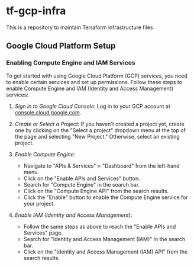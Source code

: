 # tf-gcp-infra
This is a repository to maintain Terraform infrastructure files

## Google Cloud Platform Setup

### Enabling Compute Engine and IAM Services

To get started with using Google Cloud Platform (GCP) services, you need to enable certain services and set up permissions. Follow these steps to enable Compute Engine and IAM (Identity and Access Management) services:

1. *Sign in to Google Cloud Console*: Log in to your GCP account at [console.cloud.google.com](https://console.cloud.google.com/).

2. *Create or Select a Project*: If you haven't created a project yet, create one by clicking on the "Select a project" dropdown menu at the top of the page and selecting "New Project." Otherwise, select an existing project.

3. *Enable Compute Engine*:
   - Navigate to "APIs & Services" > "Dashboard" from the left-hand menu.
   - Click on the "Enable APIs and Services" button.
   - Search for "Compute Engine" in the search bar.
   - Click on the "Compute Engine API" from the search results.
   - Click the "Enable" button to enable the Compute Engine service for your project.

4. *Enable IAM (Identity and Access Management)*:
   - Follow the same steps as above to reach the "Enable APIs and Services" page.
   - Search for "Identity and Access Management (IAM)" in the search bar.
   - Click on the "Identity and Access Management (IAM) API" from the search results.
